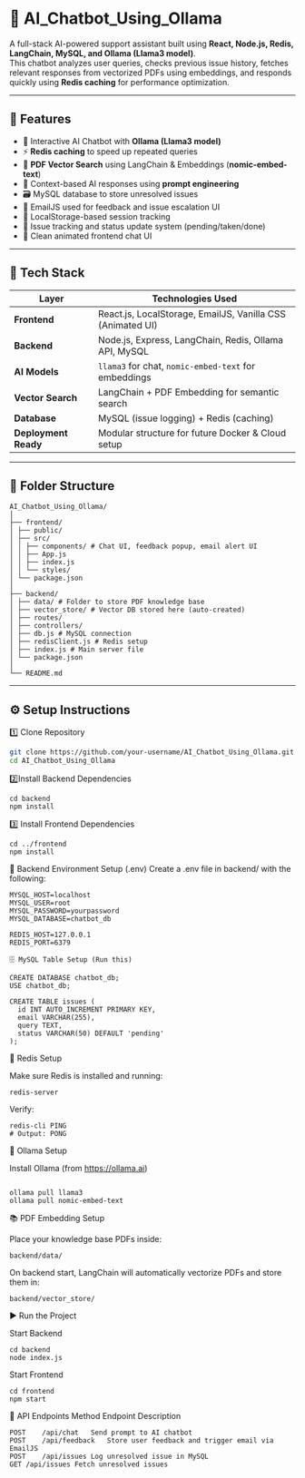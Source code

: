 # 🤖 AI_Chatbot_Using_Ollama

A full-stack AI-powered support assistant built using **React, Node.js, Redis, LangChain, MySQL, and Ollama (Llama3 model)**.  
This chatbot analyzes user queries, checks previous issue history, fetches relevant responses from vectorized PDFs using embeddings, and responds quickly using **Redis caching** for performance optimization.

---

## 🚀 Features

- 💬 Interactive AI Chatbot with **Ollama (Llama3 model)**
- ⚡ **Redis caching** to speed up repeated queries
- 📄 **PDF Vector Search** using LangChain & Embeddings (**nomic-embed-text**)
- 🧠 Context-based AI responses using **prompt engineering**
- 🗃 MySQL database to store unresolved issues
- 📨 EmailJS used for feedback and issue escalation UI
- 🔐 LocalStorage-based session tracking
- 📌 Issue tracking and status update system (pending/taken/done)
- 🎨 Clean animated frontend chat UI

---

## 🧠 Tech Stack

| Layer       | Technologies Used |
|-------------|------------------|
| **Frontend** | React.js, LocalStorage, EmailJS, Vanilla CSS (Animated UI) |
| **Backend** | Node.js, Express, LangChain, Redis, Ollama API, MySQL |
| **AI Models** | `llama3` for chat, `nomic-embed-text` for embeddings |
| **Vector Search** | LangChain + PDF Embedding for semantic search |
| **Database** | MySQL (issue logging) + Redis (caching) |
| **Deployment Ready** | Modular structure for future Docker & Cloud setup |

---
## 📁 Folder Structure

```
AI_Chatbot_Using_Ollama/
│
├── frontend/
│ ├── public/
│ ├── src/
│ │ ├── components/ # Chat UI, feedback popup, email alert UI
│ │ ├── App.js
│ │ ├── index.js
│ │ └── styles/
│ └── package.json
│
├── backend/
│ ├── data/ # Folder to store PDF knowledge base
│ ├── vector_store/ # Vector DB stored here (auto-created)
│ ├── routes/
│ ├── controllers/
│ ├── db.js # MySQL connection
│ ├── redisClient.js # Redis setup
│ ├── index.js # Main server file
│ └── package.json
│
└── README.md

```

---

## ⚙️ Setup Instructions

1️⃣ Clone Repository
```bash
git clone https://github.com/your-username/AI_Chatbot_Using_Ollama.git
cd AI_Chatbot_Using_Ollama
```
2️⃣Install Backend Dependencies
```
cd backend
npm install

```
3️⃣ Install Frontend Dependencies

```
cd ../frontend
npm install

```

📌 Backend Environment Setup (.env)
Create a .env file in backend/ with the following:

```
MYSQL_HOST=localhost
MYSQL_USER=root
MYSQL_PASSWORD=yourpassword
MYSQL_DATABASE=chatbot_db

REDIS_HOST=127.0.0.1
REDIS_PORT=6379

🗄 MySQL Table Setup (Run this)

CREATE DATABASE chatbot_db;
USE chatbot_db;

CREATE TABLE issues (
  id INT AUTO_INCREMENT PRIMARY KEY,
  email VARCHAR(255),
  query TEXT,
  status VARCHAR(50) DEFAULT 'pending'
);

```

💾 Redis Setup

Make sure Redis is installed and running:
```
redis-server
```
Verify:

```
redis-cli PING
# Output: PONG
```

🤖 Ollama Setup

Install Ollama (from https://ollama.ai)


```

ollama pull llama3
ollama pull nomic-embed-text

```

📚 PDF Embedding Setup

Place your knowledge base PDFs inside:
```
backend/data/
```
On backend start, LangChain will automatically vectorize PDFs and store them in:
```
backend/vector_store/
```

▶️ Run the Project

Start Backend

```
cd backend
node index.js

```

Start Frontend

```
cd frontend
npm start

```

📡 API Endpoints
Method	Endpoint	Description
```
POST	/api/chat	Send prompt to AI chatbot
POST	/api/feedback	Store user feedback and trigger email via EmailJS
POST	/api/issues	Log unresolved issue in MySQL
GET	/api/issues	Fetch unresolved issues
```

